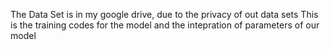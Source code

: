 The Data Set is in my google drive, due to the privacy of out data sets
This is the training codes for the model and the intepration of parameters of our model
